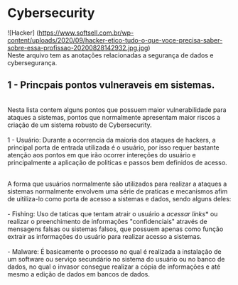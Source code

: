 # Cybersecurity
![Hacker] (https://www.softsell.com.br/wp-content/uploads/2020/09/hacker-etico-tudo-o-que-voce-precisa-saber-sobre-essa-profissao-20200828142932.jpg.jpg)
<br> Neste arquivo tem as anotações relacionadas a segurança de dados e cybersegurança. <br>

## 1 - Princpais pontos vulneraveis em sistemas.

<br> Nesta lista contem alguns pontos que possuem maior vulnerabilidade para ataques a sistemas, pontos que normalmente apresentam maior riscos a criação de um sistema robusto de Cybersecurity. <br>
<br> 1 - Usuário: Durante a ocorrencia da maioria dos ataques de hackers, a principal porta de entrada utilizada é o usuário, por isso requer bastante atenção aos pontos em que irão ocorrer intereções do usuário e principalmente a aplicação de politicas e passos bem definidos de acesso. <br>

<br> A forma que usuários normalmente são utilizados para realizar a ataques a sistemas normalmente envolvem uma série de praticas e mecanismos afim de uitiliza-lo como porta de acesso a sistemas e dados, sendo alguns deles: <br>
<br> -  Fishing: Uso de taticas que tentam atrair o usuário a *acessar links** ou realizar o preenchimento de informações "confidenciais" através de mensagens falsas ou sistemas falsos, que possuem apenas como função extrair as informações do usuário para realizar acesso a sistemas. <br>
<br> -  Malware: É basicamente o processo no qual é realizada  a instalação de um software ou serviço secundário no sistema do usuário ou no banco de dados, no qual o invasor consegue realizar a cópia de informações e até mesmo a edição de dados em bancos de dados. <br>
